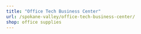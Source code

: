 ```yaml
---
title: "Office Tech Business Center"
url: /spokane-valley/office-tech-business-center/
shop: office supplies
---
```


